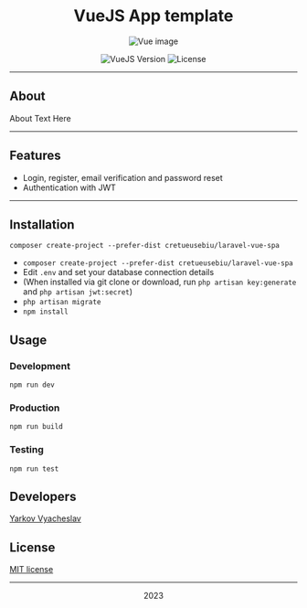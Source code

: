 <h1 style="text-align: center;">VueJS App template</h1>

<p style="text-align: center;">
  <img src="vue.ico"  alt="Vue image">
</p>

<p style="text-align: center;">
   <img src="https://img.shields.io/badge/Vue-3-green" alt="VueJS Version">
   <img src="https://img.shields.io/badge/license-MIT-green" alt="License">
</p>

***
## About

About Text Here

***
## Features
<ul>
<li>Login, register, email verification and password reset</li>
<li>Authentication with JWT</li>
</ul>

***
## Installation
```
composer create-project --prefer-dist cretueusebiu/laravel-vue-spa
```
<ul>
<li><code>composer create-project --prefer-dist cretueusebiu/laravel-vue-spa</code></li>
<li>Edit <code>.env</code> and set your database connection details</li>
<li>(When installed via git clone or download, run <code>php artisan key:generate</code> and <code>php artisan jwt:secret</code>)</li>
<li><code>php artisan migrate</code></li>
<li><code>npm install</code></li>
</ul>

## Usage
### Development
<code>npm run dev</code>

### Production
<code>npm run build</code>

### Testing
<code>npm run test</code>

## Developers

[Yarkov Vyacheslav](https://github.com/Hashmann)

## License

[MIT license](https://opensource.org/licenses/MIT)

***
<p style="text-align: center;">2023</p>